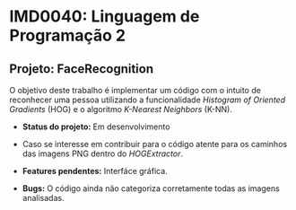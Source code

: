 # IMD0040: Linguagem de Programação 2
## Projeto: FaceRecognition

O objetivo deste trabalho é implementar um código com o intuito de reconhecer uma pessoa utilizando a funcionalidade _Histogram of Oriented Gradients_ (HOG) e o algoritmo _K-Nearest Neighbors_ (K-NN).

* **Status do projeto:** Em desenvolvimento

* Caso se interesse em contribuir para o código atente para os caminhos das imagens PNG dentro do _HOGExtractor_.

* **Features pendentes:** Interfáce gráfica.

* **Bugs:** O código ainda não categoriza corretamente todas as imagens analisadas.
